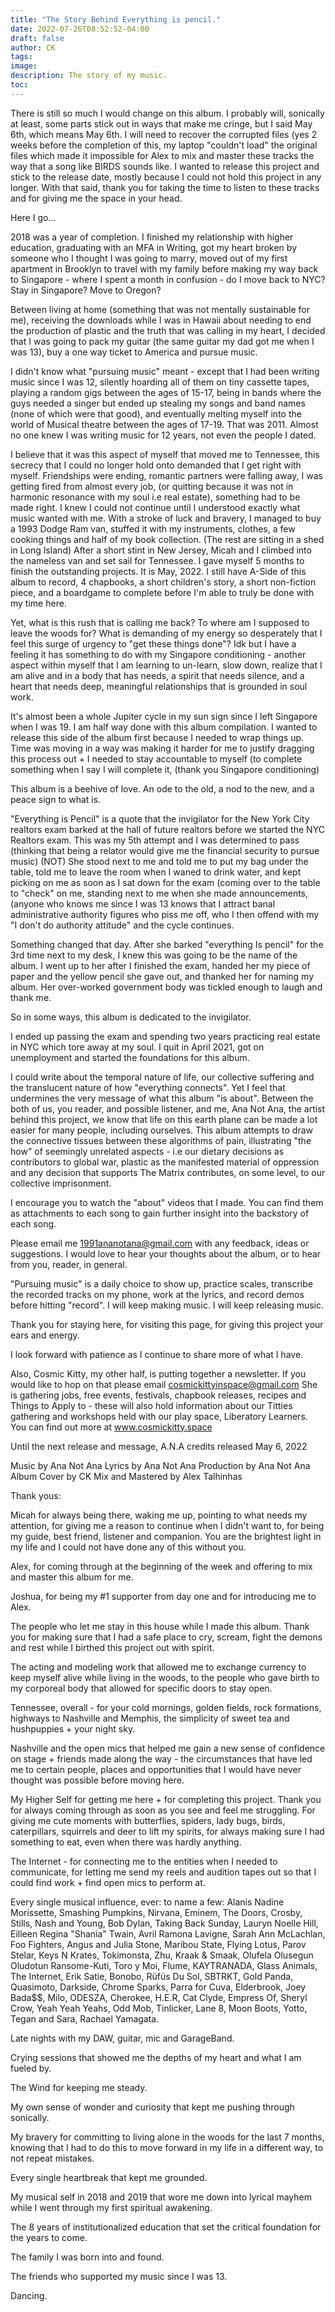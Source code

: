 ```yaml
---
title: "The Story Behind Everything is pencil."
date: 2022-07-26T08:52:52-04:00
draft: false
author: CK
tags:
image:
description: The story of my music.
toc:
---
```




There is still so much I would change on this album. I probably will, sonically at least, some parts stick out in ways that make me cringe, but I said May 6th, which means May 6th. I will need to recover the corrupted files (yes 2 weeks before the completion of this, my laptop "couldn't load" the original files which made it impossible for Alex to mix and master these tracks the way that a song like BIRDS sounds like. I wanted to release this project and stick to the release date, mostly because I could not hold this project in any longer. With that said, thank you for taking the time to listen to these tracks and for giving me the space in your head.

Here I go...

2018 was a year of completion. I finished my relationship with higher education, graduating with an MFA in Writing, got my heart broken by someone who I thought I was going to marry, moved out of my first apartment in Brooklyn to travel with my family before making my way back to Singapore - where I spent a month in confusion - do I move back to NYC? Stay in Singapore? Move to Oregon?

Between living at home (something that was not mentally sustainable for me), receiving the downloads while I was in Hawaii about needing to end the production of plastic and the truth that was calling in my heart, I decided that I was going to pack my guitar (the same guitar my dad got me when I was 13), buy a one way ticket to America and pursue music.

I didn't know what "pursuing music" meant - except that I had been writing music since I was 12, silently hoarding all of them on tiny cassette tapes, playing a random gigs between the ages of 15-17, being in bands where the guys needed a singer but ended up stealing my songs and band names (none of which were that good), and eventually melting myself into the world of Musical theatre between the ages of 17-19.
That was 2011. Almost no one knew I was writing music for 12 years, not even the people I dated.

I believe that it was this aspect of myself that moved me to Tennessee, this secrecy that I could no longer hold onto demanded that I get right with myself. Friendships were ending, romantic partners were falling away, I was getting fired from almost every job, (or quitting because it was not in harmonic resonance with my soul i.e real estate), something had to be made right. I knew I could not continue until I understood exactly what music wanted with me. With a stroke of luck and bravery, I managed to buy a 1993 Dodge Ram van, stuffed it with my instruments, clothes, a few cooking things and half of my book collection. (The rest are sitting in a shed in Long Island) After a short stint in New Jersey, Micah and I climbed into the nameless van and set sail for Tennessee. I gave myself 5 months to finish the outstanding projects. It is May, 2022. I still have A-Side of this album to record, 4 chapbooks, a short children's story, a short non-fiction piece, and a boardgame to complete before I'm able to truly be done with my time here.

Yet, what is this rush that is calling me back? To where am I supposed to leave the woods for? What is demanding of my energy so desperately that I feel this surge of urgency to "get these things done"? Idk but I have a feeling it has something to do with my Singapore conditioning - another aspect within myself that I am learning to un-learn, slow down, realize that I am alive and in a body that has needs, a spirit that needs silence, and a heart that needs deep, meaningful relationships that is grounded in soul work.

It's almost been a whole Jupiter cycle in my sun sign since I left Singapore when I was 19. I am half way done with this album compilation. I wanted to release this side of the album first because I needed to wrap things up. Time was moving in a way was making it harder for me to justify dragging this process out + I needed to stay accountable to myself (to complete something when I say I will complete it, (thank you Singapore conditioning)

This album is a beehive of love. An ode to the old, a nod to the new, and a peace sign to what is.

"Everything is Pencil" is a quote that the invigilator for the New York City realtors exam barked at the hall of future realtors before we started the NYC Realtors exam. This was my 5th attempt and I was determined to pass (thinking that being a relator would give me the financial security to pursue music) (NOT)
She stood next to me and told me to put my bag under the table, told me to leave the room when I waned to drink water, and kept picking on me as soon as I sat down for the exam (coming over to the table to "check" on me, standing next to me when she made announcements, (anyone who knows me since I was 13 knows that I attract banal administrative authority figures who piss me off, who I then offend with my "I don't do authority attitude" and the cycle continues.

Something changed that day. After she barked "everything Is pencil" for the 3rd time next to my desk, I knew this was going to be the name of the album. I went up to her after I finished the exam, handed her my piece of paper and the yellow pencil she gave out, and thanked her for naming my album. Her over-worked government body was tickled enough to laugh and thank me.

So in some ways, this album is dedicated to the invigilator.

I ended up passing the exam and spending two years practicing real estate in NYC which tore away at my soul. I quit in April 2021, got on unemployment and started the foundations for this album.

I could write about the temporal nature of life, our collective suffering and the translucent nature of how "everything connects". Yet I feel that undermines the very message of what this album "is about".
Between the both of us, you reader, and possible listener, and me, Ana Not Ana, the artist behind this project, we know that life on this earth plane can be made a lot easier for many people, including ourselves. This album attempts to draw the connective tissues between these algorithms of pain, illustrating "the how" of seemingly unrelated aspects - i.e our dietary decisions as contributors to global war, plastic as the manifested material of oppression and any decision that supports The Matrix contributes, on some level, to our collective imprisonment.

I encourage you to watch the "about" videos that I made. You can find them as attachments to each song to gain further insight into the backstory of each song.

Please email me 1991ananotana@gmail.com with any feedback, ideas or suggestions. I would love to hear your thoughts about the album, or to hear from you, reader, in general.

"Pursuing music" is a daily choice to show up, practice scales, transcribe the recorded tracks on my phone, work at the lyrics, and record demos before hitting "record". I will keep making music. I will keep releasing music.

Thank you for staying here, for visiting this page, for giving this project your ears and energy.

I look forward with patience as I continue to share more of what I have.

Also, Cosmic Kitty, my other half, is putting together a newsletter. If you would like to hop on that please email cosmickittyinspace@gmail.com
She is gathering jobs, free events, festivals, chapbook releases, recipes and Things to Apply to - these will also hold information about our Titties gathering and workshops held with our play space, Liberatory Learners. You can find out more at
www.cosmickitty.space

Until the next release and message,
A.N.A 
credits
released May 6, 2022

Music by Ana Not Ana
Lyrics by Ana Not Ana
Production by Ana Not Ana
Album Cover by CK
Mix and Mastered by Alex Talhinhas

Thank yous:

Micah for always being there, waking me up, pointing to what needs my attention, for giving me a reason to continue when I didn't want to, for being my guide, best friend, listener and companion. You are the brightest light in my life and I could not have done any of this without you.

Alex, for coming through at the beginning of the week and offering to mix and master this album for me.

Joshua, for being my #1 supporter from day one and for introducing me to Alex.


The people who let me stay in this house while I made this album. Thank you for making sure that I had a safe place to cry, scream, fight the demons and rest while I birthed this project out with spirit.

The acting and modeling work that allowed me to exchange currency to keep myself alive while living in the woods, to the people who gave birth to my corporeal body that allowed for specific doors to stay open.

Tennessee, overall - for your cold mornings, golden fields, rock formations, highways to Nashville and Memphis, the simplicity of sweet tea and hushpuppies + your night sky.

Nashville and the open mics that helped me gain a new sense of confidence on stage + friends made along the way - the circumstances that have led me to certain people, places and opportunities that I would have never thought was possible before moving here.

My Higher Self for getting me here + for completing this project. Thank you for always coming through as soon as you see and feel me struggling. For giving me cute moments with butterflies, spiders, lady bugs, birds, caterpillars, squirrels and deer to lift my spirits, for always making sure I had something to eat, even when there was hardly anything.

The Internet - for connecting me to the entities when I needed to communicate, for letting me send my reels and audition tapes out so that I could find work + find open mics to perform at.

Every single musical influence, ever: to name a few: Alanis Nadine Morissette, Smashing Pumpkins, Nirvana, Eminem, The Doors, Crosby, Stills, Nash and Young, Bob Dylan, Taking Back Sunday, Lauryn Noelle Hill, Eilleen Regina "Shania" Twain, Avril Ramona Lavigne, Sarah Ann McLachlan, Foo Fighters, Angus and Julia Stone, Maribou State, Flying Lotus, Parov Stelar, Keys N Krates, Tokimonsta, Zhu, Kraak & Smaak, Olufela Olusegun Oludotun Ransome-Kuti, Toro y Moi, Flume, KAYTRANADA, Glass Animals, The Internet, Erik Satie, Bonobo, Rüfüs Du Sol, SBTRKT, Gold Panda, Quasimoto, Darkside, Chrome Sparks, Parra for Cuva, Elderbrook, Joey Bada$$, Milo, ODESZA, Cherokee, H.E.R, Cat Clyde, Empress Of, Sheryl Crow, Yeah Yeah Yeahs, Odd Mob, Tinlicker, Lane 8, Moon Boots, Yotto, Tegan and Sara, Rachael Yamagata.

Late nights with my DAW, guitar, mic and GarageBand.

Crying sessions that showed me the depths of my heart and what I am fueled by.

The Wind for keeping me steady.

My own sense of wonder and curiosity that kept me pushing through sonically.

My bravery for committing to living alone in the woods for the last 7 months, knowing that I had to do this to move forward in my life in a different way, to not repeat mistakes.

Every single heartbreak that kept me grounded.

My musical self in 2018 and 2019 that wore me down into lyrical mayhem while I went through my first spiritual awakening.

The 8 years of institutionalized education that set the critical foundation for the years to come.

The family I was born into and found.

The friends who supported my music since I was 13.

Dancing.